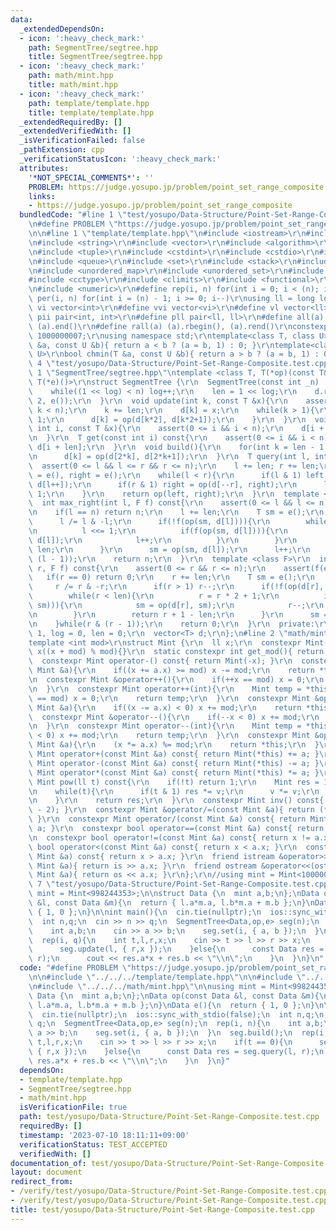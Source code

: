 ```yaml
---
data:
  _extendedDependsOn:
  - icon: ':heavy_check_mark:'
    path: SegmentTree/segtree.hpp
    title: SegmentTree/segtree.hpp
  - icon: ':heavy_check_mark:'
    path: math/mint.hpp
    title: math/mint.hpp
  - icon: ':heavy_check_mark:'
    path: template/template.hpp
    title: template/template.hpp
  _extendedRequiredBy: []
  _extendedVerifiedWith: []
  _isVerificationFailed: false
  _pathExtension: cpp
  _verificationStatusIcon: ':heavy_check_mark:'
  attributes:
    '*NOT_SPECIAL_COMMENTS*': ''
    PROBLEM: https://judge.yosupo.jp/problem/point_set_range_composite
    links:
    - https://judge.yosupo.jp/problem/point_set_range_composite
  bundledCode: "#line 1 \"test/yosupo/Data-Structure/Point-Set-Range-Composite.test.cpp\"\
    \n#define PROBLEM \"https://judge.yosupo.jp/problem/point_set_range_composite\"\
    \n\n#line 1 \"template/template.hpp\"\n#include <iostream>\r\n#include <cmath>\r\
    \n#include <string>\r\n#include <vector>\r\n#include <algorithm>\r\n#include <utility>\r\
    \n#include <tuple>\r\n#include <cstdint>\r\n#include <cstdio>\r\n#include <map>\r\
    \n#include <queue>\r\n#include <set>\r\n#include <stack>\r\n#include <deque>\r\
    \n#include <unordered_map>\r\n#include <unordered_set>\r\n#include <bitset>\r\n\
    #include <cctype>\r\n#include <climits>\r\n#include <functional>\r\n#include <cassert>\r\
    \n#include <numeric>\r\n#define rep(i, n) for(int i = 0; i < (n); i++)\r\n#define\
    \ per(i, n) for(int i = (n) - 1; i >= 0; i--)\r\nusing ll = long long;\r\n#define\
    \ vi vector<int>\r\n#define vvi vector<vi>\r\n#define vl vector<ll>\r\n#define\
    \ pii pair<int, int>\r\n#define pll pair<ll, ll>\r\n#define all(a) (a).begin(),\
    \ (a).end()\r\n#define rall(a) (a).rbegin(), (a).rend()\r\nconstexpr int mod =\
    \ 1000000007;\r\nusing namespace std;\r\ntemplate<class T, class U>\r\nbool chmax(T\
    \ &a, const U &b){ return a < b ? (a = b, 1) : 0; }\r\ntemplate<class T, class\
    \ U>\r\nbool chmin(T &a, const U &b){ return a > b ? (a = b, 1) : 0; }\n#line\
    \ 4 \"test/yosupo/Data-Structure/Point-Set-Range-Composite.test.cpp\"\n\n#line\
    \ 1 \"SegmentTree/segtree.hpp\"\ntemplate <class T, T(*op)(const T&,const T&),\
    \ T(*e)()>\r\nstruct SegmentTree {\r\n  SegmentTree(const int _n) : n(_n){\r\n\
    \    while((1 << log) < n) log++;\r\n    len = 1 << log;\r\n    d.resize(len *\
    \ 2, e());\r\n  }\r\n  void update(int k, const T &x){\r\n    assert(0 <= k &&\
    \ k < n);\r\n    k += len;\r\n    d[k] = x;\r\n    while(k > 1){\r\n      k >>=\
    \ 1;\r\n      d[k] = op(d[k*2], d[k*2+1]);\r\n    }\r\n  }\r\n  void set(const\
    \ int i, const T &x){\r\n    assert(0 <= i && i < n);\r\n    d[i + len] = x;\r\
    \n  }\r\n  T get(const int i) const{\r\n    assert(0 <= i && i < n);\r\n    return\
    \ d[i + len];\r\n  }\r\n  void build(){\r\n    for(int k = len - 1; k >= 1; k--)\r\
    \n      d[k] = op(d[2*k], d[2*k+1]);\r\n  }\r\n  T query(int l, int r){\r\n  \
    \  assert(0 <= l && l <= r && r <= n);\r\n    l += len; r += len;\r\n    T left\
    \ = e(), right = e();\r\n    while(l < r){\r\n      if(l & 1) left = op(left,\
    \ d[l++]);\r\n      if(r & 1) right = op(d[--r], right);\r\n      l >>= 1; r >>=\
    \ 1;\r\n    }\r\n    return op(left, right);\r\n  }\r\n  template <class F>\r\n\
    \  int max_right(int l, F f) const{\r\n    assert(0 <= l && l <= n);\r\n    assert(f(e()));\r\
    \n    if(l == n) return n;\r\n    l += len;\r\n    T sm = e();\r\n    do {\r\n\
    \      l /= l & -l;\r\n      if(!f(op(sm, d[l]))){\r\n        while(l < len){\r\
    \n          l <<= 1;\r\n          if(f(op(sm, d[l]))){\r\n            sm = op(sm,\
    \ d[l]);\r\n            l++;\r\n          }\r\n        }\r\n        return l -\
    \ len;\r\n      }\r\n      sm = op(sm, d[l]);\r\n      l++;\r\n    }while(l &\
    \ (l - 1));\r\n    return n;\r\n  }\r\n  template <class F>\r\n  int min_left(int\
    \ r, F f) const{\r\n    assert(0 <= r && r <= n);\r\n    assert(f(e()));\r\n \
    \   if(r == 0) return 0;\r\n    r += len;\r\n    T sm = e();\r\n    do {\r\n \
    \     r /= r & -r;\r\n      if(r > 1) r--;\r\n      if(!f(op(d[r], sm))){\r\n\
    \        while(r < len){\r\n          r = r * 2 + 1;\r\n          if(f(op(d[r],\
    \ sm))){\r\n            sm = op(d[r], sm);\r\n            r--;\r\n          }\r\
    \n        }\r\n        return r + 1 - len;\r\n      }\r\n      sm = op(d[r], sm);\r\
    \n    }while(r & (r - 1));\r\n    return 0;\r\n  }\r\n  private:\r\n  int n =\
    \ 1, log = 0, len = 0;\r\n  vector<T> d;\r\n};\n#line 2 \"math/mint.hpp\"\n\r\n\
    template <int mod>\r\nstruct Mint {\r\n  ll x;\r\n  constexpr Mint(ll x = 0) :\
    \ x((x + mod) % mod){}\r\n  static constexpr int get_mod(){ return mod; }\r\n\
    \  constexpr Mint operator-() const{ return Mint(-x); }\r\n  constexpr Mint operator+=(const\
    \ Mint &a){\r\n    if((x += a.x) >= mod) x -= mod;\r\n    return *this;\r\n  }\r\
    \n  constexpr Mint &operator++(){\r\n    if(++x == mod) x = 0;\r\n    return *this;\r\
    \n  }\r\n  constexpr Mint operator++(int){\r\n    Mint temp = *this;\r\n    if(++x\
    \ == mod) x = 0;\r\n    return temp;\r\n  }\r\n  constexpr Mint &operator-=(const\
    \ Mint &a){\r\n    if((x -= a.x) < 0) x += mod;\r\n    return *this;\r\n  }\r\n\
    \  constexpr Mint &operator--(){\r\n    if(--x < 0) x += mod;\r\n    return *this;\r\
    \n  }\r\n  constexpr Mint operator--(int){\r\n    Mint temp = *this;\r\n    if(--x\
    \ < 0) x += mod;\r\n    return temp;\r\n  }\r\n  constexpr Mint &operator*=(const\
    \ Mint &a){\r\n    (x *= a.x) %= mod;\r\n    return *this;\r\n  }\r\n  constexpr\
    \ Mint operator+(const Mint &a) const{ return Mint(*this) += a; }\r\n  constexpr\
    \ Mint operator-(const Mint &a) const{ return Mint(*this) -= a; }\r\n  constexpr\
    \ Mint operator*(const Mint &a) const{ return Mint(*this) *= a; }\r\n  constexpr\
    \ Mint pow(ll t) const{\r\n    if(!t) return 1;\r\n    Mint res = 1, v = *this;\r\
    \n    while(t){\r\n      if(t & 1) res *= v;\r\n      v *= v;\r\n      t >>= 1;\r\
    \n    }\r\n    return res;\r\n  }\r\n  constexpr Mint inv() const{ return pow(mod\
    \ - 2); }\r\n  constexpr Mint &operator/=(const Mint &a){ return (*this) *= a.inv();\
    \ }\r\n  constexpr Mint operator/(const Mint &a) const{ return Mint(*this) /=\
    \ a; }\r\n  constexpr bool operator==(const Mint &a) const{ return x == a.x; }\r\
    \n  constexpr bool operator!=(const Mint &a) const{ return x != a.x; }\r\n  constexpr\
    \ bool operator<(const Mint &a) const{ return x < a.x; }\r\n  constexpr bool operator>(const\
    \ Mint &a) const{ return x > a.x; }\r\n  friend istream &operator>>(istream &is,\
    \ Mint &a){ return is >> a.x; }\r\n  friend ostream &operator<<(ostream &os, const\
    \ Mint &a){ return os << a.x; }\r\n};\r\n//using mint = Mint<1000000007>;\n#line\
    \ 7 \"test/yosupo/Data-Structure/Point-Set-Range-Composite.test.cpp\"\n\nusing\
    \ mint = Mint<998244353>;\n\nstruct Data {\n  mint a,b;\n};\nData op(const Data\
    \ &l, const Data &m){\n  return { l.a*m.a, l.b*m.a + m.b };\n}\nData e(){\n  return\
    \ { 1, 0 };\n}\n\nint main(){\n  cin.tie(nullptr);\n  ios::sync_with_stdio(false);\n\
    \  int n,q;\n  cin >> n >> q;\n  SegmentTree<Data,op,e> seg(n);\n  rep(i, n){\n\
    \    int a,b;\n    cin >> a >> b;\n    seg.set(i, { a, b });\n  }\n  seg.build();\n\
    \  rep(i, q){\n    int t,l,r,x;\n    cin >> t >> l >> r >> x;\n    if(t == 0){\n\
    \      seg.update(l, { r,x });\n    }else{\n      const Data res = seg.query(l,\
    \ r);\n      cout << res.a*x + res.b << \"\\n\";\n    }\n  }\n}\n"
  code: "#define PROBLEM \"https://judge.yosupo.jp/problem/point_set_range_composite\"\
    \n\n#include \"../../../template/template.hpp\"\n\n#include \"../../../SegmentTree/segtree.hpp\"\
    \n#include \"../../../math/mint.hpp\"\n\nusing mint = Mint<998244353>;\n\nstruct\
    \ Data {\n  mint a,b;\n};\nData op(const Data &l, const Data &m){\n  return {\
    \ l.a*m.a, l.b*m.a + m.b };\n}\nData e(){\n  return { 1, 0 };\n}\n\nint main(){\n\
    \  cin.tie(nullptr);\n  ios::sync_with_stdio(false);\n  int n,q;\n  cin >> n >>\
    \ q;\n  SegmentTree<Data,op,e> seg(n);\n  rep(i, n){\n    int a,b;\n    cin >>\
    \ a >> b;\n    seg.set(i, { a, b });\n  }\n  seg.build();\n  rep(i, q){\n    int\
    \ t,l,r,x;\n    cin >> t >> l >> r >> x;\n    if(t == 0){\n      seg.update(l,\
    \ { r,x });\n    }else{\n      const Data res = seg.query(l, r);\n      cout <<\
    \ res.a*x + res.b << \"\\n\";\n    }\n  }\n}"
  dependsOn:
  - template/template.hpp
  - SegmentTree/segtree.hpp
  - math/mint.hpp
  isVerificationFile: true
  path: test/yosupo/Data-Structure/Point-Set-Range-Composite.test.cpp
  requiredBy: []
  timestamp: '2023-07-10 18:11:11+09:00'
  verificationStatus: TEST_ACCEPTED
  verifiedWith: []
documentation_of: test/yosupo/Data-Structure/Point-Set-Range-Composite.test.cpp
layout: document
redirect_from:
- /verify/test/yosupo/Data-Structure/Point-Set-Range-Composite.test.cpp
- /verify/test/yosupo/Data-Structure/Point-Set-Range-Composite.test.cpp.html
title: test/yosupo/Data-Structure/Point-Set-Range-Composite.test.cpp
---
```

